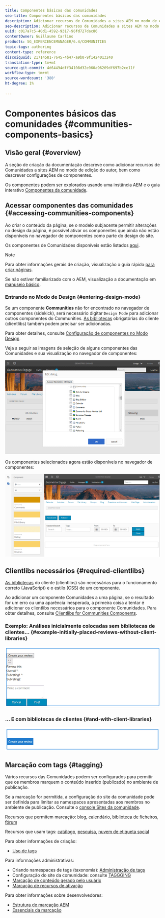 ```yaml
---
title: Componentes básicos das comunidades
seo-title: Componentes básicos das comunidades
description: Adicionar recursos de Comunidades a sites AEM no modo de edição e configurar componentes
seo-description: Adicionar recursos de Comunidades a sites AEM no modo de edição e configurar componentes
uuid: c017a7c5-40d1-4592-9317-96fd727dac86
contentOwner: Guillaume Carlino
products: SG_EXPERIENCEMANAGER/6.4/COMMUNITIES
topic-tags: authoring
content-type: reference
discoiquuid: 21714581-7645-4b47-a9b0-9f1424013240
translation-type: tm+mt
source-git-commit: 4d64494dff34108d32e060a96209df697b2ce11f
workflow-type: tm+mt
source-wordcount: '380'
ht-degree: 1%

---
```



# Componentes básicos das comunidades {#communities-components-basics}

## Visão geral {#overview}

A seção de criação da documentação descreve como adicionar recursos de Comunidades a sites AEM no modo de edição do autor, bem como descrever configurações de componentes.

Os componentes podem ser explorados usando uma instância AEM e o guia interativo [Componentes da comunidade](components-guide.md).

## Acessar componentes das comunidades {#accessing-communities-components}

Ao criar o conteúdo da página, se o modelo subjacente permitir alterações no design da página, é possível ativar os componentes que ainda não estão disponíveis no navegador de componentes como parte do design do site.

Os componentes de Comunidades disponíveis estão listados [aqui](author-communities.md#available-communities-components).

>[!NOTE]
>
>Para obter informações gerais de criação, visualização o guia rápido [para criar páginas](../../help/sites-authoring/qg-page-authoring.md).
>
>Se não estiver familiarizado com o AEM, visualização a documentação em [manuseio básico](../../help/sites-authoring/basic-handling.md).

### Entrando no Modo de Design {#entering-design-mode}

Se um componente **Communities** não for encontrado no navegador de componentes (sidekick), será necessário digitar `Design Mode` para adicionar outros componentes do Communities. [As bibliotecas](#required-clientlibs)  obrigatórias do cliente (clientlibs) também podem precisar ser adicionadas.

Para obter detalhes, consulte [Configuração de componentes no Modo Design](../../help/sites-authoring/default-components-designmode.md).

Veja a seguir as imagens de seleção de alguns componentes das Comunidades e sua visualização no navegador de componentes:

![chlimage_1-424](assets/chlimage_1-424.png)

Os componentes selecionados agora estão disponíveis no navegador de componentes:

![chlimage_1-425](assets/chlimage_1-425.png)

## Clientlibs necessários {#required-clientlibs}

[As bibliotecas](../../help/sites-developing/clientlibs.md)  do cliente (clientlibs) são necessárias para o funcionamento correto (JavaScript) e o estilo (CSS) de um componente.

Ao adicionar um componente Comunidades a uma página, se o resultado for um erro ou uma aparência inesperada, a primeira coisa a tentar é adicionar os clientlibs necessários para o componente Comunidades. Para obter detalhes, consulte [Clientlibs for Communities Components](clientlibs.md).

### Exemplo: Análises inicialmente colocadas sem bibliotecas de clientes... {#example-initially-placed-reviews-without-client-libraries}

![chlimage_1-426](assets/chlimage_1-426.png)

### ... E com bibliotecas de clientes {#and-with-client-libraries}

![chlimage_1-427](assets/chlimage_1-427.png)

## Marcação com tags {#tagging}

Vários recursos das Comunidades podem ser configurados para permitir que os membros marquem o conteúdo inserido (publicado) no ambiente de publicação.

Se a marcação for permitida, a configuração do site da comunidade pode ser definida para limitar as namespaces apresentadas aos membros no ambiente de publicação. Consulte o [console Sites da comunidade](sites-console.md#tagging).

Recursos que permitem marcação: [blog](blog-feature.md), [calendário](calendar.md), [biblioteca de ficheiros](file-library.md), [fórum](forum.md)

Recursos que usam tags: [catálogo](catalog.md), [pesquisa](search.md), [nuvem de etiqueta social](tagcloud.md)

Para obter informações de criação:

* [Uso de tags](../../help/sites-authoring/tags.md)

Para informações administrativas:

* Criando namespaces de tags (taxonomia): [Administração de tags](../../help/sites-administering/tags.md)
* Configuração do site da comunidade: consulte [TAGGGING](sites-console.md#tagging)
* [Marcação de conteúdo gerado pelo usuário](../../help/sites-authoring/tags.md)
* [Marcação de recursos de ativação](tag-resources.md)

Para obter informações sobre desenvolvedores:

* [Estrutura de marcação AEM](../../help/sites-developing/framework.md)
* [Essenciais da marcação](tag.md)

